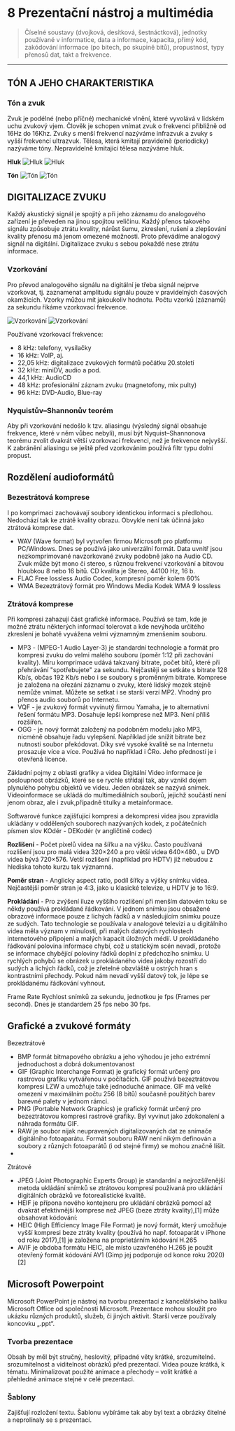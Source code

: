 # 8 Prezentační nástroj a multimédia

> Číselné soustavy (dvojková, desítková, šestnáctková), jednotky používané v informatice, data a informace,
kapacita, přímý kód, zakódování informace (po bitech, po skupině bitů), propustnost, typy přenosů dat, takt a
frekvence.

---
## TÓN A JEHO CHARAKTERISTIKA
### Tón a zvuk
Zvuk je podélné (nebo příčné) mechanické vlnění, které vyvolává v lidském uchu zvukový vjem. Člověk je schopen vnímat zvuk o frekvenci přibližně od 16Hz do 16Khz. Zvuky
 s menší frekvencí nazýváme infrazvuk a zvuky s vyšší frekvencí ultrazvuk. Tělesa, 
která kmitají pravidelně (periodicky) nazýváme tóny. Nepravidelně kmitající tělesa nazýváme hluk.

**Hluk**
![Hluk](images/hluk.png#gh-light-mode-only)
![Hluk](images/hluk.png#gh-dark-mode-only)

**Tón**
![Tón](images/ton.png#gh-light-mode-only)
![Tón](images/ton.png#gh-dark-mode-only)

## DIGITALIZACE ZVUKU
Každý akustický signál je spojitý a při jeho záznamu do analogového zařízení je převeden na jinou spojitou veličinu. Každý přenos takového signálu způsobuje ztrátu kvality, nárůst šumu, zkreslení, rušení a zlepšování kvality přenosu má jenom omezené možnosti.
Proto převádíme analogový signál na digitální. Digitalizace zvuku s sebou pokaždé nese ztrátu informace.

### Vzorkování
Pro převod analogového signálu na digitální je třeba signál nejprve vzorkovat, tj. zaznamenat amplitudu signálu pouze v pravidelných časových okamžicích. Vzorky můžou mít jakoukoliv hodnotu. Počtu vzorků (záznamů) za sekundu říkáme vzorkovací frekvence. 

![Vzorkování](images/vzorkovani.png#gh-light-mode-only)
![Vzorkování](images/vzorkovani.png#gh-dark-mode-only)

Používané vzorkovací frekvence:
* 8 kHz: telefony, vysílačky
* 16 kHz: VoIP, aj.
* 22,05 kHz: digitalizace zvukových formátů počátku 20.století
* 32 kHz: miniDV, audio a pod.
* 44,1 kHz: AudioCD
* 48 kHz: profesionální záznam zvuku (magnetofony, mix pulty)
* 96 kHz: DVD-Audio, Blue-ray

### Nyquistův–Shannonův teorém
Aby při vzorkování nedošlo k tzv. aliasingu (výsledný signál obsahuje frekvence, které v něm vůbec nebyli), musí být Nyquist–Shannonova teorému zvolit dvakrát větší vzorkovací frekvenci, než je frekvence nejvyšší. K zabránění aliasingu se ještě
před vzorkováním používá filtr typu dolní propust. 

## Rozdělení audioformátů
### Bezestrátová komprese
I po komprimaci zachovávají soubory identickou informaci s předlohou. Nedochází tak ke ztrátě kvality obrazu. Obvykle není tak účinná jako ztrátová komprese dat.

* WAV (Wave format) byl vytvořen firmou Microsoft pro platformu PC/Windows. Dnes se používá jako univerzální formát. Data uvnitř jsou nezkomprimované navzorkované zvuky podobně jako na Audio CD. Zvuk může být mono či stereo, s různou frekvencí vzorkování a bitovou hloubkou 8 nebo 16 bitů. CD kvalita je Stereo, 44100 Hz, 16 b.
* FLAC Free lossless Audio Codec, kompresní poměr kolem 60%
* WMA
Bezeztrátový formát pro Windows Media
Kodek WMA 9 lossless

### Ztrátová komprese
Při kompresi zahazují část grafické informace. Používá se tam, kde je možné ztrátu některých informací tolerovat a kde nevýhoda určitého zkreslení je bohatě vyvážena velmi významným zmenšením souboru.
* MP3 - (MPEG-1 Audio Layer-3) je standardní technologie a formát pro kompresi zvuku do velmi malého souboru (poměr 1:12 při zachování kvality). Míru komprimace udává takzvaný bitrate, počet bitů, které při přehrávání "spotřebujete" za sekundu. Nejčastěji se setkáte s bitrate 128 Kb/s, občas 192 Kb/s nebo i se soubory s proměnným bitrate. Komprese je založena na ořezání záznamu o zvuky, které lidský mozek stejně nemůže vnímat. Můžete se setkat i se starší verzí MP2. Vhodný pro přenos audio souborů po Internetu.
* VQF - je zvukový formát vyvinutý firmou Yamaha, je to alternativní řešení formátu MP3. Dosahuje lepší komprese než MP3. Není příliš rozšířen.
* OGG - je nový formát založený na podobném modelu jako MP3, nicméně obsahuje řadu vylepšení. Například jde snížit bitrate bez nutnosti soubor překódovat. Díky své vysoké kvalitě se na Internetu prosazuje více a více. Používá ho například i ČRo. Jeho předností je i otevřená licence.

Základní pojmy z oblasti grafiky a videa
Digitální Video informace je posloupnost obrázků, které se se rychle střídají tak, aby vznikl dojem plynulého pohybu objektů ve videu. Jeden obrázek se nazývá snímek. Videoinformace se ukládá do multimediálních souborů, jejichž součástí není jenom obraz, ale i zvuk,případně titulky a metainformace.

Softwarové funkce zajišťující kompresi a dekompresi videa jsou zpravidla ukládány v oddělených souborech nazývaných kodek, z počátečních písmen slov KOdér - DEKodér (v angličtině codec)

**Rozlišení** - Počet pixelů videa na šířku a na výšku. Často používaná rozlišení jsou pro malá videa 320×240 a pro větší videa 640×480., u DVD videa bývá 720×576. Vetší rozlišení (například pro HDTV) již nebudou z hlediska tohoto kurzu tak významná. 

**Poměr stran** - Anglicky aspect ratio, podíl šířky a výšky snímku videa. Nejčastější poměr stran je 4:3, jako u klasické televize, u HDTV je to 16:9. 

**Prokládání** - Pro zvýšení iluze vyššího rozlišení při menším datovém toku se někdy používá prokládané řádkování. V jednom snímku jsou obsažené obrazové informace pouze z lichých řádků a v následujícím snímku pouze ze sudých. Tato technologie se používala v analogové televizi a u digitálního videa měla význam v minulosti, při malých datových rychlostech internetového připojení a malých kapacit úložných médií. U prokládaného řádkování polovina informace chybí, což u statickým scén nevadí, protože se informace chybějící poloviny řádků doplní z předchozího snímku. U rychlých pohybů se obrázek u prokládaného videa jakoby rozostří do sudých a lichých řádků, což je zřetelné obzvláště u ostrých hran s kontrastními přechody. Pokud nám nevadí vyšší datový tok, je lépe se prokládanému řádkování vyhnout. 

Frame Rate 	Rychlost snímků za sekundu, jednotkou je fps (Frames per second). Dnes je standardem 25 fps nebo 30 fps. 

## Grafické a zvukové formáty

Bezeztrátové
* BMP formát bitmapového obrázku a jeho výhodou je jeho extrémní jednoduchost a dobrá dokumentovanost
* GIF (Graphic Interchange Format) je grafický formát určený pro rastrovou grafiku vytvářenou v počítačích. GIF používá bezeztrátovou kompresi LZW a umožňuje také jednoduché animace. GIF má velké omezení v maximálním počtu 256 (8 bitů) současně použitých barev barevné palety v jednom rámci.
* PNG (Portable Network Graphics) je grafický formát určený pro bezeztrátovou kompresi rastrové grafiky. Byl vyvinut jako zdokonalení a náhrada formátu GIF.
* RAW je soubor nijak neupravených digitalizovaných dat ze snímače digitálního fotoaparátu. Formát souboru RAW není nikým definován a soubory z různých fotoaparátů (i od stejné firmy) se mohou značně lišit.
* 
Ztrátové
* JPEG (Joint Photographic Experts Group) je standardní a nejrozšířenější metoda ukládání snímků se ztrátovou kompresí používaná pro ukládání digitálních obrázků ve fotorealistické kvalitě.
* HEIF je přípona nového kontejneru pro ukládání obrázků pomocí až dvakrát efektivnější komprese než JPEG (beze ztráty kvality),[1] může obsahovat kódování:
* HEIC (High Efficiency Image File Format) je nový formát, který umožňuje vyšší kompresi beze ztráty kvality (používá ho např. fotoaparát v iPhone od roku 2017),[1] je založena na proprietárním kódování H.265
* AVIF je obdoba formátu HEIC, ale místo uzavřeného H.265 je použit otevřený formát kódování AV1 (Gimp jej podporuje od konce roku 2020)[2]

## Microsoft Powerpoint
Microsoft PowerPoint je nástroj na tvorbu prezentací z kancelářského balíku Microsoft Office od společnosti Microsoft. Prezentace mohou sloužit pro ukázku různých produktů, služeb, či jiných aktivit. Starší verze používaly koncovku „.ppt“.
### Tvorba prezentace
Obsah by měl být stručný, heslovitý, případné věty krátké, srozumitelné. srozumitelnost a viditelnost obrázků před prezentací. Videa pouze krátká, k tématu. Minimalizovat použité animace a přechody – volit krátké a přehledné animace stejné v celé prezentaci.
### Šablony 
Zajišťují rozložení textu. Šablonu vybíráme tak aby byl text a obrázky čitelné a neprolínaly se s prezentací.
